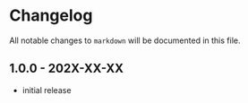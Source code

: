 # Changelog

All notable changes to `markdown` will be documented in this file.

## 1.0.0 - 202X-XX-XX

- initial release
